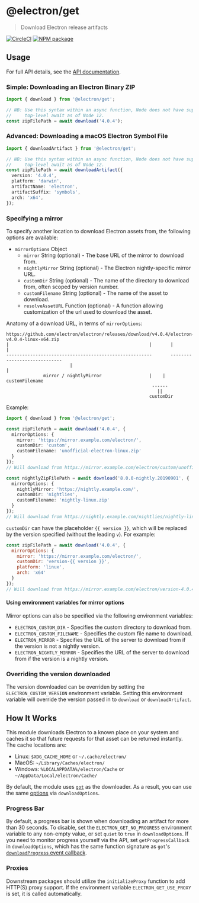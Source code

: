 # @electron/get

> Download Electron release artifacts

[![CircleCI](https://circleci.com/gh/electron/get.svg?style=shield)](https://circleci.com/gh/electron/get)
[![NPM package](https://img.shields.io/npm/v/@electron/get)](https://npm.im/@electron/get)

## Usage

For full API details, see the [API documentation](https://electron.github.io/get/).

### Simple: Downloading an Electron Binary ZIP

```typescript
import { download } from '@electron/get';

// NB: Use this syntax within an async function, Node does not have support for
//     top-level await as of Node 12.
const zipFilePath = await download('4.0.4');
```

### Advanced: Downloading a macOS Electron Symbol File


```typescript
import { downloadArtifact } from '@electron/get';

// NB: Use this syntax within an async function, Node does not have support for
//     top-level await as of Node 12.
const zipFilePath = await downloadArtifact({
  version: '4.0.4',
  platform: 'darwin',
  artifactName: 'electron',
  artifactSuffix: 'symbols',
  arch: 'x64',
});
```

### Specifying a mirror

To specify another location to download Electron assets from, the following options are
available:

* `mirrorOptions` Object
  * `mirror` String (optional) - The base URL of the mirror to download from.
  * `nightlyMirror` String (optional) - The Electron nightly-specific mirror URL.
  * `customDir` String (optional) - The name of the directory to download from, often scoped by version number.
  * `customFilename` String (optional) - The name of the asset to download.
  * `resolveAssetURL` Function (optional) - A function allowing customization of the url used to download the asset.

Anatomy of a download URL, in terms of `mirrorOptions`:

```
https://github.com/electron/electron/releases/download/v4.0.4/electron-v4.0.4-linux-x64.zip
|                                                     |       |                           |
-------------------------------------------------------       -----------------------------
                        |                                                   |
              mirror / nightlyMirror                  |    |         customFilename
                                                       ------
                                                         ||
                                                      customDir
```

Example:

```typescript
import { download } from '@electron/get';

const zipFilePath = await download('4.0.4', {
  mirrorOptions: {
    mirror: 'https://mirror.example.com/electron/',
    customDir: 'custom',
    customFilename: 'unofficial-electron-linux.zip'
  }
});
// Will download from https://mirror.example.com/electron/custom/unofficial-electron-linux.zip

const nightlyZipFilePath = await download('8.0.0-nightly.20190901', {
  mirrorOptions: {
    nightlyMirror: 'https://nightly.example.com/',
    customDir: 'nightlies',
    customFilename: 'nightly-linux.zip'
  }
});
// Will download from https://nightly.example.com/nightlies/nightly-linux.zip
```

`customDir` can have the placeholder `{{ version }}`, which will be replaced by the version
specified (without the leading `v`). For example:

```javascript
const zipFilePath = await download('4.0.4', {
  mirrorOptions: {
    mirror: 'https://mirror.example.com/electron/',
    customDir: 'version-{{ version }}',
    platform: 'linux',
    arch: 'x64'
  }
});
// Will download from https://mirror.example.com/electron/version-4.0.4/electron-v4.0.4-linux-x64.zip
```

#### Using environment variables for mirror options
Mirror options can also be specified via the following environment variables:
* `ELECTRON_CUSTOM_DIR` - Specifies the custom directory to download from.
* `ELECTRON_CUSTOM_FILENAME` - Specifies the custom file name to download.
* `ELECTRON_MIRROR` - Specifies the URL of the server to download from if the version is not a nightly version.
* `ELECTRON_NIGHTLY_MIRROR` - Specifies the URL of the server to download from if the version is a nightly version.

### Overriding the version downloaded

The version downloaded can be overriden by setting the `ELECTRON_CUSTOM_VERSION` environment variable.
Setting this environment variable will override the version passed in to `download` or `downloadArtifact`.

## How It Works

This module downloads Electron to a known place on your system and caches it
so that future requests for that asset can be returned instantly.  The cache
locations are:

* Linux: `$XDG_CACHE_HOME` or `~/.cache/electron/`
* MacOS: `~/Library/Caches/electron/`
* Windows: `%LOCALAPPDATA%/electron/Cache` or `~/AppData/Local/electron/Cache/`

By default, the module uses [`got`](https://github.com/sindresorhus/got) as the
downloader. As a result, you can use the same [options](https://github.com/sindresorhus/got#options)
via `downloadOptions`.

### Progress Bar

By default, a progress bar is shown when downloading an artifact for more than 30 seconds. To
disable, set the `ELECTRON_GET_NO_PROGRESS` environment variable to any non-empty value, or set
`quiet` to `true` in `downloadOptions`. If you need to monitor progress yourself via the API, set
`getProgressCallback` in `downloadOptions`, which has the same function signature as `got`'s
[`downloadProgress` event callback](https://github.com/sindresorhus/got#ondownloadprogress-progress).

### Proxies

Downstream packages should utilize the `initializeProxy` function to add HTTP(S) proxy support. If
the environment variable `ELECTRON_GET_USE_PROXY` is set, it is called automatically.
